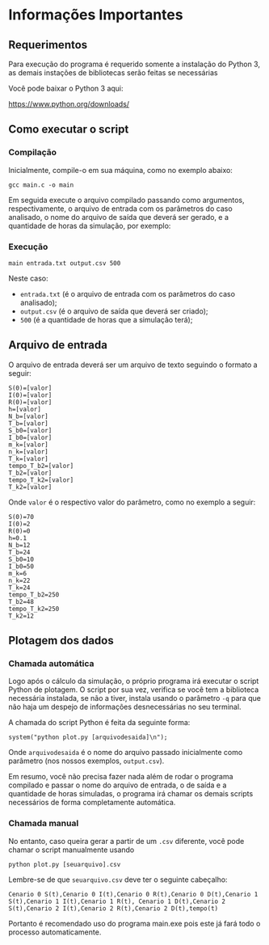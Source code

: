 
# Informações Importantes

## Requerimentos

Para execução do programa é requerido somente a instalação do Python 3, as demais instações de bibliotecas serão feitas se necessárias

Você pode baixar o Python 3 aqui:

https://www.python.org/downloads/

## Como executar o script

### Compilação
Inicialmente, compile-o em sua máquina, como no exemplo abaixo:

```
gcc main.c -o main
```

Em seguida execute o arquivo compilado passando como argumentos, respectivamente, o arquivo de entrada com os parâmetros do caso analisado, o nome do arquivo de saída que deverá ser gerado, e a quantidade de horas da simulação, por exemplo:

### Execução

```
main entrada.txt output.csv 500
```

Neste caso:

* `entrada.txt` (é o arquivo de entrada com os parâmetros do caso analisado);
* `output.csv` (é o arquivo de saída que deverá ser criado);
* `500` (é a quantidade de horas que a simulação terá);

## Arquivo de entrada

O arquivo de entrada deverá ser um arquivo de texto seguindo o formato a seguir:

```
S(0)=[valor]
I(0)=[valor]
R(0)=[valor]
h=[valor]
N_b=[valor]
T_b=[valor]
S_b0=[valor]
I_b0=[valor]
m_k=[valor]
n_k=[valor]
T_k=[valor]
tempo_T_b2=[valor]
T_b2=[valor]
tempo_T_k2=[valor]
T_k2=[valor]
```
Onde `valor` é o respectivo valor do parâmetro, como no exemplo a seguir:

```
S(0)=70
I(0)=2
R(0)=0
h=0.1
N_b=12
T_b=24
S_b0=10
I_b0=50
m_k=6
n_k=22
T_k=24
tempo_T_b2=250
T_b2=48
tempo_T_k2=250
T_k2=12
```

## Plotagem dos dados

### Chamada automática
Logo após o cálculo da simulação, o próprio programa irá executar o script Python de plotagem. O script por sua vez, verifica se você tem a biblioteca necessária instalada, se não a tiver, instala usando o parâmetro `-q` para que não haja um despejo de informações desnecessárias no seu terminal.

A chamada do script Python é feita da seguinte forma:

```
system("python plot.py [arquivodesaida]\n");
```

Onde `arquivodesaida` é o nome do arquivo passado inicialmente como parâmetro (nos nossos exemplos, `output.csv`).

Em resumo, você não precisa fazer nada além de rodar o programa compilado e passar o nome do arquivo de entrada, o de saída e a quantidade de horas simuladas, o programa irá chamar os demais scripts necessários de forma completamente automática.

### Chamada manual
No entanto, caso queira gerar a partir de um `.csv` diferente, você pode chamar o script manualmente usando

```
python plot.py [seuarquivo].csv
````

Lembre-se de que `seuarquivo.csv` deve ter o seguinte cabeçalho:

```
Cenario 0 S(t),Cenario 0 I(t),Cenario 0 R(t),Cenario 0 D(t),Cenario 1 S(t),Cenario 1 I(t),Cenario 1 R(t), Cenario 1 D(t),Cenario 2 S(t),Cenario 2 I(t),Cenario 2 R(t),Cenario 2 D(t),tempo(t)

```

Portanto é recomendado uso do programa main.exe pois este já fará todo o processo automaticamente.